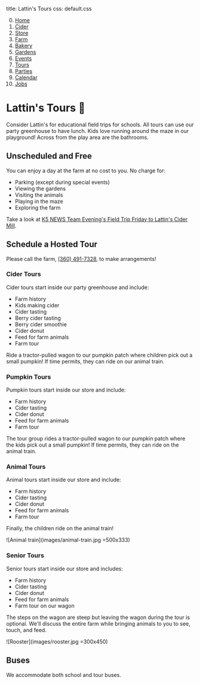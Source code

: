 title: Lattin's Tours
css: default.css

0. [Home](index.html)
1. [Cider](cider.html)
2. [Store](store.html)
3. [Farm](farm.html)
4. [Bakery](bakery.html)
5. [Gardens](gardens.html)
6. [Events](events.html)
7. [Tours](tours.html)
8. [Parties](parties.html)
9. [Calendar](calendar.html)
10. [Jobs](jobs.html)

# Lattin's Tours 🚌

Consider Lattin's for educational field trips for schools.
All tours can use our party greenhouse to have lunch.
Kids love running around the maze in our playground!
Across from the play area are the bathrooms.

## Unscheduled and Free

You can enjoy a day at the farm at no cost to you. No charge for:

- Parking (except during special events)
- Viewing the gardens
- Visiting the animals
- Playing in the maze
- Exploring the farm

Take a look at [K5 NEWS Team Evening's Field Trip Friday to Lattin's Cider Mill](https://www.king5.com/video/entertainment/television/programs/evening/field-trip-friday-lattins-cider-mill/281-2364551).

## Schedule a Hosted Tour

Please call the farm, [(360) 491-7328](tel:+1-360-491-7328), to make arrangements!

### Cider Tours

Cider tours start inside our party greenhouse and include:

- Farm history
- Kids making cider
- Cider tasting
- Berry cider tasting
- Berry cider smoothie
- Cider donut
- Feed for farm animals
- Farm tour

Ride a tractor-pulled wagon to our pumpkin patch where children pick out a small pumpkin!
If time permits, they can ride on our animal train.

### Pumpkin Tours

Pumpkin tours start inside our store and include:

- Farm history
- Cider tasting
- Cider donut
- Feed for farm animals
- Farm tour

The tour group rides a tractor-pulled wagon to our pumpkin patch where the kids pick out a small pumpkin!
If time permits, they can ride on the animal train.

### Animal Tours

Animal tours start inside our store and include:

- Farm history
- Cider tasting
- Cider donut
- Feed for farm animals
- Farm tour

Finally, the children ride on the animal train!

![Animal train](images/animal-train.jpg =500x333)

### Senior Tours

Senior tours start inside our store and includes:

- Farm history
- Cider tasting
- Cider donut
- Feed for farm animals
- Farm tour on our wagon

The steps on the wagon are steep but leaving the wagon during the tour is optional.
We'll discuss the entire farm while bringing animals to you to see, touch, and feed.

![Rooster](images/rooster.jpg =300x450)

## Buses

We accommodate both school and tour buses.

